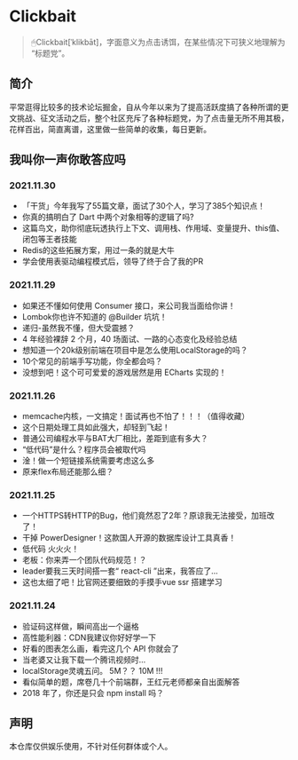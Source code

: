 # Clickbait

> 🖱Clickbait[ˈklikbāt]，字面意义为点击诱饵，在某些情况下可狭义地理解为 “标题党”。

## 简介

平常逛得比较多的技术论坛掘金，自从今年以来为了提高活跃度搞了各种所谓的更文挑战、征文活动之后，整个社区充斥了各种标题党，为了点击量无所不用其极，花样百出，简直离谱，这里做一些简单的收集，每日更新。

## 我叫你一声你敢答应吗

### 2021.11.30

- 「干货」今年我写了55篇文章，面试了30个人，学习了385个知识点！
- 你真的搞明白了 Dart 中两个对象相等的逻辑了吗?
- 这篇鸟文，助你彻底玩透执行上下文、调用栈、作用域、变量提升、this值、闭包等王者技能
- Redis的这些拓展方案，用过一条的就是大牛
- 学会使用表驱动编程模式后，领导了终于合了我的PR

### 2021.11.29

- 如果还不懂如何使用 Consumer 接口，来公司我当面给你讲！
- Lombok你也许不知道的 @Builder 坑坑！
- 递归-虽然我不懂，但大受震撼？
- 4 年经验裸辞 2 个月，40 场面试、一路的心态变化及经验总结
- 想知道一个20k级别前端在项目中是怎么使用LocalStorage的吗？
- 10个常见的前端手写功能，你全都会吗？
- 没想到吧！这个可可爱爱的游戏居然是用 ECharts 实现的！

### 2021.11.26

- memcache内核，一文搞定！面试再也不怕了！！！（值得收藏）
- 这个日期处理工具如此强大，却轻到飞起！
- 普通公司编程水平与BAT大厂相比，差距到底有多大？
- “低代码”是什么？程序员会被取代吗
- 淦！做一个短链接系统需要考虑这么多
- 原来flex布局还能那么细？

### 2021.11.25

- 一个HTTPS转HTTP的Bug，他们竟然忍了2年？原谅我无法接受，加班改了！
- 干掉 PowerDesigner！这款国人开源的数据库设计工具真香！
- 低代码 火火火！
- 老板：你来弄一个团队代码规范！？
- leader要我三天时间搭一套“ react-cli ”出来，我答应了...
- 这也太细了吧！比官网还要细致的手摸手vue ssr 搭建学习

### 2021.11.24

- 验证码这样做，瞬间高出一个逼格
- 高性能利器：CDN我建议你好好学一下
- 好看的图表怎么画，看完这几个 API 你就会了
- 当老婆又让我下载一个腾讯视频时...
- localStorage灵魂五问。 5M？？ 10M !!!
- 看似简单的题，席卷几十个前端群，王红元老师都亲自出面解答
- 2018 年了，你还是只会 npm install 吗？

## 声明

本仓库仅供娱乐使用，不针对任何群体或个人。
